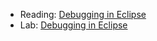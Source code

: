 * Reading: [Debugging in Eclipse](../readings/debugging.html)
* Lab: [Debugging in Eclipse](../labs/debugging.html)
